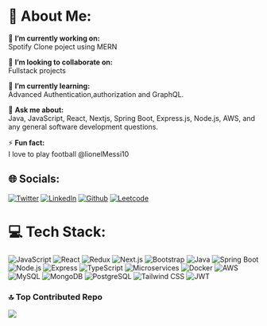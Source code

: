 # 💫 About Me:
🔭 **I’m currently working on:**  
Spotify Clone poject using MERN

👯 **I’m looking to collaborate on:**  
Fullstack projects

🌱 **I’m currently learning:**  
Advanced Authentication,authorization and GraphQL.

💬 **Ask me about:**  
Java, JavaScript, React, Nextjs, Spring Boot, Express.js, Node.js, AWS, and any general software development questions.

⚡ **Fun fact:**  
I love to play football @lionelMessi10

## 🌐 Socials:
[![Twitter](https://img.shields.io/badge/Twitter-%231DA1F2.svg?logo=Twitter&logoColor=white)](https://twitter.com/PRATHMESHI023) 
[![LinkedIn](https://img.shields.io/badge/LinkedIn-%230077B5.svg?logo=linkedin&logoColor=white)](http://linkedin.com/in/prathmesh-indulkar-939026221) 
[![Github](https://img.shields.io/badge/GitHub-%23121011.svg?logo=github&logoColor=white)](https://github.com/prathmesh-23) 
[![Leetcode](https://img.shields.io/badge/Leetcode-%23FFA116.svg?logo=leetcode&logoColor=white)](https://leetcode.com/u/prathmindulkar)

# 💻 Tech Stack:
![JavaScript](https://img.shields.io/badge/JavaScript-%23F7DF1E.svg?style=for-the-badge&logo=javascript&logoColor=black)
![React](https://img.shields.io/badge/React-%2361DAFB.svg?style=for-the-badge&logo=react&logoColor=white)
![Redux](https://img.shields.io/badge/Redux-%23764ABC.svg?style=for-the-badge&logo=redux&logoColor=white)
![Next.js](https://img.shields.io/badge/Next.js-%23000000.svg?style=for-the-badge&logo=next.js&logoColor=white)
![Bootstrap](https://img.shields.io/badge/Bootstrap-%23563D7C.svg?style=for-the-badge&logo=bootstrap&logoColor=white)
![Java](https://img.shields.io/badge/Java-%23ED8B00.svg?style=for-the-badge&logo=java&logoColor=white)
![Spring Boot](https://img.shields.io/badge/Spring_Boot-%236DB33F.svg?style=for-the-badge&logo=spring&logoColor=white)
![Node.js](https://img.shields.io/badge/Node.js-%23339933.svg?style=for-the-badge&logo=node.js&logoColor=white)
![Express](https://img.shields.io/badge/Express-%23000000.svg?style=for-the-badge&logo=express&logoColor=white)
![TypeScript](https://img.shields.io/badge/TypeScript-%23007ACC.svg?style=for-the-badge&logo=typescript&logoColor=white)
![Microservices](https://img.shields.io/badge/Microservices-%23316192.svg?style=for-the-badge)
![Docker](https://img.shields.io/badge/Docker-%232496ED.svg?style=for-the-badge&logo=docker&logoColor=white)
![AWS](https://img.shields.io/badge/AWS-%23232F3E.svg?style=for-the-badge&logo=amazon-aws&logoColor=white)
![MySQL](https://img.shields.io/badge/MySQL-%234479A1.svg?style=for-the-badge&logo=mysql&logoColor=white)
![MongoDB](https://img.shields.io/badge/MongoDB-%2347A248.svg?style=for-the-badge&logo=mongodb&logoColor=white)
![PostgreSQL](https://img.shields.io/badge/PostgreSQL-%23336791.svg?style=for-the-badge&logo=postgresql&logoColor=white)
![Tailwind CSS](https://img.shields.io/badge/Tailwind_CSS-%2306B6D4.svg?style=for-the-badge&logo=tailwind-css&logoColor=white)
![JWT](https://img.shields.io/badge/JWT-%23000000.svg?style=for-the-badge&logo=JSON%20web%20tokens)



### 🔝 Top Contributed Repo
![](https://github-contributor-stats.vercel.app/api?username=prathmesh-23&limit=5&theme=tokyonight&combine_all_yearly_contributions=true)
